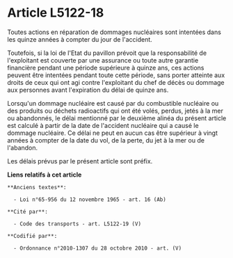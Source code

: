 # Article L5122-18

Toutes actions en réparation de dommages nucléaires sont intentées dans les quinze années à compter du jour de l'accident.

Toutefois, si la loi de l'Etat du pavillon prévoit que la responsabilité de l'exploitant est couverte par une assurance ou
toute autre garantie financière pendant une période supérieure à quinze ans, ces actions peuvent être intentées pendant toute
cette période, sans porter atteinte aux droits de ceux qui ont agi contre l'exploitant du chef de décès ou dommage aux
personnes avant l'expiration du délai de quinze ans.

Lorsqu'un dommage nucléaire est causé par du combustible nucléaire ou des produits ou déchets radioactifs qui ont été volés,
perdus, jetés à la mer ou abandonnés, le délai mentionné par le deuxième alinéa du présent article est calculé à partir de la
date de l'accident nucléaire qui a causé le dommage nucléaire. Ce délai ne peut en aucun cas être supérieur à vingt années à
compter de la date du vol, de la perte, du jet à la mer ou de l'abandon.

Les délais prévus par le présent article sont préfix.

**Liens relatifs à cet article**

	**Anciens textes**:

	  - Loi n°65-956 du 12 novembre 1965 - art. 16 (Ab)

	**Cité par**:

	  - Code des transports - art. L5122-19 (V)

	**Codifié par**:

	  - Ordonnance n°2010-1307 du 28 octobre 2010 - art. (V)
